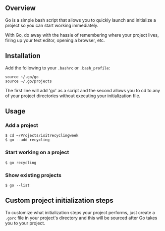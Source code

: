 ## Overview

Go is a simple bash script that allows you to quickly launch and initialize a project so you can start working immediately.

With Go, do away with the hassle of remembering where your project lives, firing up your text editor, opening a browser, etc.

## Installation

Add the following to your `.bashrc` or `.bash_profile`:

    source ~/.go/go
    source ~/.go/projects

The first line will add 'go' as a script and the second allows you to cd to any of your project directories without executing your initialization file.

## Usage

### Add a project

    $ cd ~/Projects/isitrecyclingweek
    $ go --add recycling

### Start working on a project

    $ go recycling

### Show existing projects

    $ go --list

## Custom project initialization steps

To customize what initialization steps your project performs, just create a `.gorc` file in your project's directory and this will be sourced after Go takes you to your project.